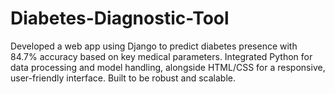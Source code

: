 # Diabetes-Diagnostic-Tool
Developed a web app using Django to predict diabetes presence with 84.7% accuracy based on key medical parameters. Integrated Python for data processing and model handling, alongside HTML/CSS for a responsive, user-friendly interface. Built to be robust and scalable.
